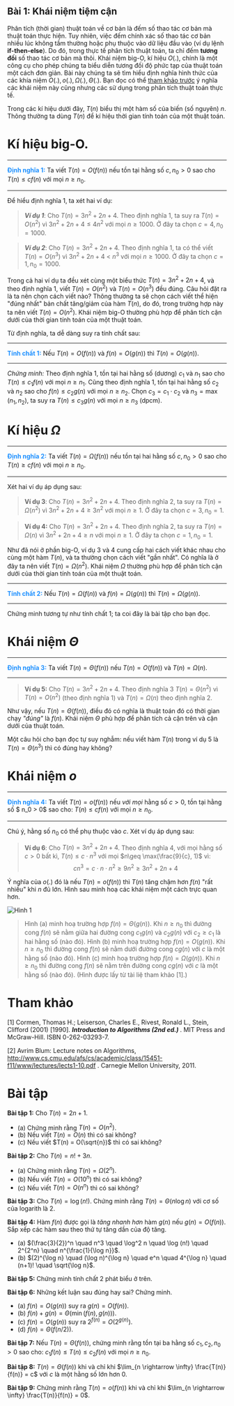 
## Bài 1: Khái niệm tiệm cận

Phân tích (thời gian) thuật toán về cơ bản là đếm số thao tác cơ bản mà thuật toán thực hiện. Tuy nhiên, việc đếm chính xác số thao tác cơ bản nhiều lúc không tầm thường hoặc phụ thuộc vào dữ liệu đầu vào (ví dụ lệnh <b>if-then-else</b>). Do đó, trong thực tế phân tích thuật toán, ta chỉ đếm <b>tương đối</b> số thao tác cơ bản mà thôi. Khái niệm big-O, kí hiệu $O(.)$, chính là một công cụ cho phép chúng ta biểu diễn tương đối độ phức tạp của thuật toán một cách đơn giản. Bài này chúng ta sẽ tìm hiểu định nghĩa hình thức của các khía niệm $O(.), o(.), \Omega(.), \Theta(.)$. Bạn đọc có thể [tham khảo trước](http://www.giaithuatlaptrinh.com/?p=2272) ý nghĩa các khái niệm này cũng nhưng các sử dụng trong phân tích thuật toán thực tế. 

Trong các kí hiệu dưới đây, $T(n)$ biểu thị một hàm số của biến (số nguyên) $n$. Thông thường ta dùng $T(n)$ để kí hiệu thời gian tính toán của một thuật toán.

# Kí hiệu big-O.

---
**<span style="color:dodgerblue">Định nghĩa 1:</span>** Ta viết $T(n) = O(f(n))$ nếu tồn tại hằng số $c , n_0 > 0$ sao cho $T(n) \leq cf(n)$ với mọi $n \geq n_0.$
 
---

Để hiểu định nghĩa 1, ta xét hai ví dụ:

> ***Ví dụ 1***: Cho $T(n) = 3n^2 + 2n +4$. Theo định nghĩa 1, ta suy ra $T(n) = O(n^2)$ vì $3n^2 + 2n +4 \leq 4n^2$ với mọi $n \geq 1000$. Ở đây ta chọn $c= 4, n_0 = 1000$.

> ***Ví dụ 2***: Cho $T(n) = 3n^2 + 2n +4$. Theo định nghĩa 1, ta có thể viết  $T(n) = O(n^3)$ vì $3n^2 + 2n +4$ &lt; $n^3$ với mọi $n \geq 1000$. Ở đây ta chọn $c= 1, n_0 = 1000$.

Trong cả hai ví dụ ta đều xét cùng một biểu thức $T(n) = 3n^2 + 2n +4$, và theo định nghĩa 1, viết $T(n) = O(n^2)$ và $T(n) = O(n^3)$ đều đúng. Câu hỏi đặt ra là ta nên chọn cách viết nào? Thông thường ta sẽ chọn cách viết thể hiện "đúng nhất" bản chất tăng/giảm của hàm $T(n)$, do đó, trong trường hợp này ta nên viết $T(n) = O(n^2)$. Khái niệm big-O thường phù hợp để phân tích cận dưới của thời gian tính toán của một thuật toán.


Từ định nghĩa, ta dễ dàng suy ra tính chất sau:

---
**<span style="color:dodgerblue">Tính chất 1:</span>** Nếu $T(n) = O(f(n))$ và $f(n) = O(g(n))$ thì $T(n) = O(g(n))$.
 
---

*Chứng minh:* Theo định nghĩa 1, tồn tại hai hằng số (dương) $c_1$ và $n_1$ sao cho $T(n) \leq c_1f(n)$ với mọi $n\geq n_1$. Cũng theo định nghĩa 1, tồn tại hai hằng số $c_2$ và $n_2$ sao cho $f(n) \leq c_2g(n)$ với mọi $n\geq n_2$. Chọn $c_3 = c_1\cdot c_2$ và $n_3 = \max(n_1,n_2)$, ta suy ra $T(n) \leq c_3 g(n)$ với mọi $n\geq n_3$ (dpcm).

# Kí hiệu $\Omega$

---
**<span style="color:dodgerblue">Định nghĩa 2:</span>** Ta viết $T(n) = \Omega(f(n))$ nếu tồn tại hai hằng số $c , n_0> 0$ sao cho $T(n) \geq cf(n)$ với mọi $n \geq n_0$.

---
Xét hai ví dụ áp dụng sau:

> **Ví dụ 3**: Cho $T(n) = 3n^2 + 2n +4$. Theo định nghĩa 2, ta suy ra 
$T(n) = \Omega(n^2)$ vì $3n^2 + 2n +4 \geq 3n^2$ với mọi $n \geq 1$. Ở đây ta chọn $c= 3, n_0 = 1$.

> **Ví dụ 4:** Cho $T(n) = 3n^2 + 2n +4$. Theo định nghĩa 2, ta suy ra $T(n) = \Omega(n)$ vì $3n^2 + 2n +4 \geq n$ với mọi $n \geq 1$. Ở đây ta chọn $c= 1, n_0 = 1$.

Như đã nói ở phần big-O, ví dụ 3 và 4 cung cấp hai cách viết khác nhau cho cùng một hàm $T(n)$, và ta thường chọn cách viết "gần nhất". Có nghĩa là ở đây ta nên viết $T(n) = \Omega(n^2)$.  Khái niệm $\Omega$ thường phù hợp để phân tích cận dưới của thời gian tính toán của một thuật toán.

---
**<span style="color:dodgerblue">Tính chất 2:</span>** Nếu $T(n) = \Omega(f(n))$ và $f(n) = \Omega(g(n))$ thì $T(n) = \Omega(g(n))$.
 
---
Chứng minh tương tự như tính chất 1; ta coi đây là bài tập cho bạn đọc.

# Khái niệm $\Theta$

---
**<span style="color:dodgerblue">Định nghĩa 3:</span>** Ta viết $T(n) = \Theta(f(n))$ nếu $T(n) = O(f(n))$ và $T(n) = \Omega(n)$. 

---
> **Ví dụ 5:** Cho $T(n) = 3n^2 + 2n +4$. Theo định nghĩa 3 $T(n) = \Theta(n^2)$ vì
$T(n) = O(n^2)$ (theo định nghĩa 1) và $T(n) = \Omega(n)$ theo định nghĩa 2.

Như vậy, nếu $T(n) = \Theta(f(n))$, điều đó có nghĩa là thuật toán đó có thời gian chạy *"đúng"* là $f(n)$. Khái niệm $\Theta$ phù hợp để phân tích cả cận trên và cận dưới của thuật toán.

Một câu hỏi cho bạn đọc tự suy nghẫm: nếu viết hàm $T(n)$ trong ví dụ 5 là $T(n) = \Theta(n^3)$ thì có đúng hay không?


# Khái niệm $o$ 

---
**<span style="color:dodgerblue">Định nghĩa 4:</span>** Ta viết $T(n) = o(f(n))$ nếu *với mọi* hằng số $c > 0$, tồn tại hằng số $ n_0 > 0$ sao cho: $T(n) \leq cf(n)$ với mọi $n \geq n_0.$ 

---


Chú ý, hằng số $n_0$ có thể phụ thuộc vào $c$.  Xét ví dụ áp dụng sau:

>**Ví dụ 6**: Cho $T(n) = 3n^2 + 2n +4$.  Theo định nghĩa 4, với mọi hằng số $c > 0$ bất kì,  $T(n) \leq  c\cdot n^3$ với mọi $n\geq \max(\frac{9}{c}, 1)$ vì:
>  $$cn^3 = c \cdot n \cdot n^2 \geq 9n^2 \geq 3n^2 + 2n + 4$$

Ý nghĩa của $o(.)$ đó là nếu $T(n) = o(f(n))$ thì $T(n)$ tăng chậm hơn $f(n)$ "rất nhiều" khi $n$ đủ lớn. Hình sau minh hoạ các khái niệm một cách trực quan hơn.

<img src="http://www.giaithuatlaptrinh.com/wp-content/uploads/2015/05/growth-rate.png" alt="Hình 1">

> Hình (a) minh hoạ trường hợp $f(n) = \Theta(g(n))$. Khi $n\geq n_0$ thì đường cong $f(n)$ sẽ nằm giữa  hai đường cong $c_1 g(n)$ và $c_2 g(n)$ với $c_2 \geq c_1$ là hai hằng số (nào đó). Hình (b) minh hoạ trường hợp $f(n) = O(g(n))$. Khi $n\geq n_0$ thì đường cong $f(n)$ sẽ nằm dưới đường cong $c g(n)$ với $c$ là một hằng số (nào đó).  Hình (c) minh hoạ trường hợp $f(n) = \Omega(g(n))$. Khi $n\geq n_0$ thì đường cong $f(n)$ sẽ nằm trên đường cong $c g(n)$ với $c$ là một hằng số (nào đó). (Hình được lấy từ tài liệ tham khảo [1].)

# Tham khảo 

[1] Cormen, Thomas H.; Leiserson, Charles E., Rivest, Ronald L., Stein, Clifford (2001) [1990]. <b><i> Introduction to Algorithms (2nd ed.) </i></b>. MIT Press and McGraw-Hill. ISBN 0-262-03293-7.

[2] Avrim Blum: Lecture notes on Algorithms, <a href="http://www.cs.cmu.edu/afs/cs/academic/class/15451-f11/www/lectures/lects1-10.pdf">http://www.cs.cmu.edu/afs/cs/academic/class/15451-f11/www/lectures/lects1-10.pdf</a> . Carnegie Mellon University, 2011.


# Bài tập


**Bài tập 1:** Cho $T(n) = 2n + 1$. 
* (a) Chứng minh rằng $T(n) = O(n^2)$. 
* (b) Nếu viết $T(n) = O(n)$ thì có sai không?
* (c) Nếu viết $T(n) = O(\sqrt{n})$ thì có sai không?

**Bài tập 2:** Cho $T(n) = n! + 3n$. 
* (a) Chứng minh rằng $T(n) = \Omega(2^n)$. 
* (b) Nếu viết $T(n) = O(10^n)$ thì có sai không?
* (c) Nếu viết $T(n) = O(n^n)$ thì có sai không?

**Bài tập 3:** Cho $T(n) = \log(n!)$.  Chứng minh rằng $T(n) = \Theta(n \log n)$ với cơ số của logarith là $2$. 


**Bài tập 4:** Hàm $f(n)$ được gọi là *tăng nhanh hơn* hàm $g(n)$ nếu $g(n) = O(f(n))$. Sắp xếp các hàm sau theo thứ tự tăng dần của độ tăng. 
* (a) $(\frac{3}{2})^n \quad n^3 \quad \log^2 n \quad \log (n!) \quad 2^{2^n} \quad n^{\frac{1}{\log n}}$.
* (b) $(2)^{\log n} \quad (\log n)^{\log n} \quad e^n \quad 4^{\log n} \quad (n+1)! \quad \sqrt{\log n}$.

**Bài tập 5:** Chứng minh tính chất 2 phát biểu ở trên.

**Bài tập 6:** Những kết luận sau đúng hay sai? Chứng minh.
* (a) $f(n) = O(g(n))$ suy ra $g(n) = O(f(n))$.
* (b) $f(n) + g(n) = \Theta(\min(f(n),g(n)))$.
* (c) $f(n) = O(g(n))$ suy ra $2^{f(n)} = O(2^{g(n)})$.
* (d) $f(n) = \Theta(f(n/2))$.




**Bài tập 7:** Nếu  $T(n) = \Theta(f(n))$, chứng minh rằng tồn tại ba hằng số $c_1,c_2 , n_0 > 0$ sao cho: $c_1f(n) \leq  T(n) \leq c_2f(n)$ với mọi $n \geq n_0.$

**Bài tập 8:**  $T(n) = \Theta(f(n))$ khi và chỉ khi $\lim_{n \rightarrow \infty} \frac{T(n)}{f(n)} = c$ với $c$ là một hằng số lớn hơn 0.

**Bài tập 9:**  Chứng minh rằng $T(n) = o(f(n))$ khi và chỉ khi $\lim_{n \rightarrow \infty} \frac{T(n)}{f(n)} = 0$.
